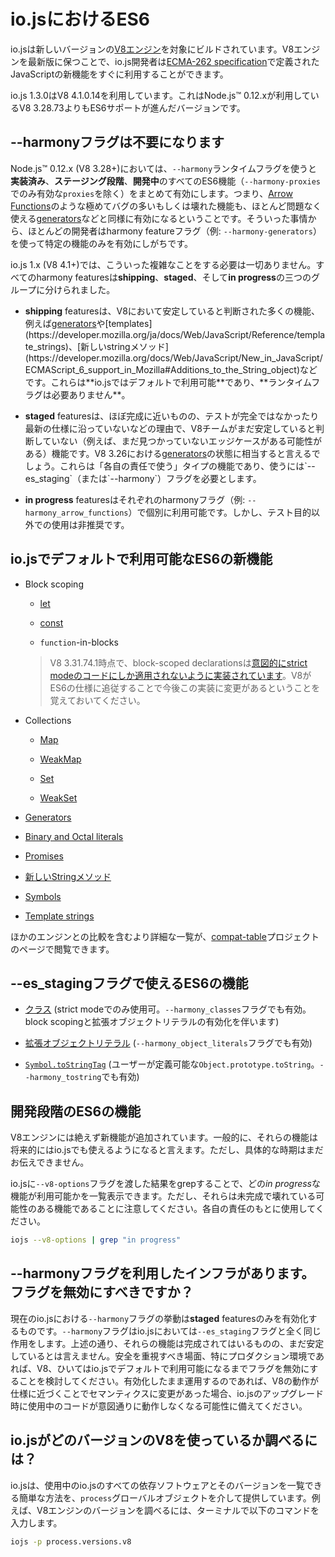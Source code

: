 # io.jsにおけるES6

<!-- 
io.js is built against modern versions of [V8](https://code.google.com/p/v8/). By keeping up-to-date with the latest releases of this engine we ensure new features from the [JavaScript ECMA-262 specification](http://www.ecma-international.org/publications/standards/Ecma-262.htm) are brought to io.js developers in a timely manner, as well as continued performance and stability improvements. 
-->

io.jsは新しいバージョンの[V8エンジン](https://code.google.com/p/v8/)を対象にビルドされています。V8エンジンを最新版に保つことで、io.js開発者は[ECMA-262 specification](http://www.ecma-international.org/publications/standards/Ecma-262.htm)で定義されたJavaScriptの新機能をすぐに利用することができます。

<!-- 
Version 1.3.0 of io.js ships with V8 4.1.0.14, which includes ES6 features well beyond version 3.28.73 that ship with Node.js™ 0.12.x.
-->

io.js 1.3.0はV8 4.1.0.14を利用しています。これはNode.js™ 0.12.xが利用しているV8 3.28.73よりもES6サポートが進んだバージョンです。

<!-- 
## No more --harmony flag 
-->

## --harmonyフラグは不要になります

<!-- 
On Node.js™@0.12.x (V8 3.28+), the `--harmony` runtime flag enables all **completed**, **staged** and **in progress** ES6 features together, in bulk (with the exception of `proxies` which are hidden under `--harmony-proxies`). This means that some really buggy or even broken features like [Arrow Functions](https://developer.mozilla.org/en-US/docs/Web/JavaScript/Reference/Functions/Arrow_functions) are just as readily available for developers as [generators](https://developer.mozilla.org/en-US/docs/Web/JavaScript/Reference/Statements/function*), which have very little or even no known-issues. As such, most developers tend to enable only certain features by using specific runtime harmony feature flags (e.g. `--harmony-generators`), or simply enable all of them and then use a restricted subset. 
-->

Node.js™ 0.12.x (V8 3.28+)においては、`--harmony`ランタイムフラグを使うと**実装済み**、**ステージング段階**、**開発中**のすべてのES6機能（`--harmony-proxies`でのみ有効な`proxies`を除く）をまとめて有効にします。つまり、[Arrow Functions](https://developer.mozilla.org/docs/Web/JavaScript/Reference/Functions/Arrow_functions)のような極めてバグの多いもしくは壊れた機能も、ほとんど問題なく使える[generators](https://developer.mozilla.org/docs/Web/JavaScript/Reference/Statements/function*)などと同様に有効になるということです。そういった事情から、ほとんどの開発者はharmony featureフラグ（例: `--harmony-generators`）を使って特定の機能のみを有効にしがちです。

<!-- 
With io.js@1.x (V8 4.1+), all that complexity goes away. All harmony features are now logically split into three groups for **shipping**, **staged** and **in progress** features: 
-->

io.js 1.x (V8 4.1+)では、こういった複雑なことをする必要は一切ありません。すべてのharmony featuresは**shipping**、**staged**、そして**in progress**の三つのグループに分けられました。

<!-- 
*   All **shipping** features, the ones that V8 has considered stable, like [generators](https://developer.mozilla.org/en-US/docs/Web/JavaScript/Reference/Statements/function*), [templates](https://developer.mozilla.org/en-US/docs/Web/JavaScript/Reference/template_strings), [new string methods](https://developer.mozilla.org/en-US/docs/Web/JavaScript/New_in_JavaScript/ECMAScript_6_support_in_Mozilla#Additions_to_the_String_object) and many others are turned **on by default on io.js** and do **NOT** require any kind of runtime flag.
-->

*   **shipping** featuresは、V8において安定していると判断された多くの機能、例えば[generators](https://developer.mozilla.org/docs/Web/JavaScript/Reference/Statements/function*)や[templates](https://developer.mozilla.org/ja/docs/Web/JavaScript/Reference/template_strings)、[新しいstringメソッド](https://developer.mozilla.org/docs/Web/JavaScript/New_in_JavaScript/ECMAScript_6_support_in_Mozilla#Additions_to_the_String_object)などです。これらは**io.jsではデフォルトで利用可能**であり、**ランタイムフラグは必要ありません**。

<!--
*   Then there are **staged** features which are almost-completed features that havent been completely tested or updated to the latest spec yet and therefore are not considered stable by the V8 team (e.g. there might be some edge cases left to discover). This is probably the equivalent of the state of [generators](https://developer.mozilla.org/en-US/docs/Web/JavaScript/Reference/Statements/function*) on 3.26. These are the "use at your own risk" type of features that now require a runtime flag: `--es_staging` (or its synonym, `--harmony`).
-->

*   **staged** featuresは、ほぼ完成に近いものの、テストが完全ではなかったり最新の仕様に沿っていないなどの理由で、V8チームがまだ安定していると判断していない（例えば、まだ見つかっていないエッジケースがある可能性がある）機能です。V8 3.26における[generators](https://developer.mozilla.org/docs/Web/JavaScript/Reference/Statements/function*)の状態に相当すると言えるでしょう。これらは「各自の責任で使う」タイプの機能であり、使うには`--es_staging`（または`--harmony`）フラグを必要とします。

<!--
*   Finally, all **in progress** features can be activated individually by their respective harmony flag (e.g. `--harmony_arrow_functions`), although this is highly discouraged unless for testing purposes.
-->

*   **in progress** featuresはそれぞれのharmonyフラグ（例: `--harmony_arrow_functions`）で個別に利用可能です。しかし、テスト目的以外での使用は非推奨です。

<!-- 
## Which ES6 features ship with io.js by default (no runtime flag required)? 
-->

## io.jsでデフォルトで利用可能なES6の新機能

*   Block scoping

    *   [let](https://developer.mozilla.org/docs/Web/JavaScript/Reference/Statements/let)

    *   [const](https://developer.mozilla.org/docs/Web/JavaScript/Reference/Statements/const)

    *   `function`-in-blocks

    >V8 3.31.74.1時点で、block-scoped declarationsは[意図的にstrict modeのコードにしか適用されないように実装されています](https://groups.google.com/forum/#!topic/v8-users/3UXNCkAU8Es)。V8がES6の仕様に追従することで今後この実装に変更があるということを覚えておいてください。

<!--
    ここだけ上下逆転、markdown-itがうまく反映してくれないため
    >As of v8 3.31.74.1, block-scoped declarations are [intentionally implemented with a non-compliant limitation to strict mode code](https://groups.google.com/forum/#!topic/v8-users/3UXNCkAU8Es). Developers should be aware that this will change as v8 continues towards ES6 specification compliance.
-->

*   Collections

    *   [Map](https://developer.mozilla.org/docs/Web/JavaScript/Reference/Global_Objects/Map)

    *   [WeakMap](https://developer.mozilla.org/docs/Web/JavaScript/Reference/Global_Objects/WeakMap)

    *   [Set](https://developer.mozilla.org/docs/Web/JavaScript/Reference/Global_Objects/Set)

    *   [WeakSet](https://developer.mozilla.org/docs/Web/JavaScript/Reference/Global_Objects/WeakSet)

*   [Generators](https://developer.mozilla.org/docs/Web/JavaScript/Reference/Statements/function*)

*   [Binary and Octal literals](https://developer.mozilla.org/docs/Web/JavaScript/Reference/Lexical_grammar#Numeric_literals)

*   [Promises](https://developer.mozilla.org/docs/Web/JavaScript/Reference/Global_Objects/Promise)

<!--
*   [New String methods](https://developer.mozilla.org/en-US/docs/Web/JavaScript/New_in_JavaScript/ECMAScript_6_support_in_Mozilla#Additions_to_the_String_object)
-->

*   [新しいStringメソッド](https://developer.mozilla.org/docs/Web/JavaScript/New_in_JavaScript/ECMAScript_6_support_in_Mozilla#Additions_to_the_String_object)

*   [Symbols](https://developer.mozilla.org/docs/Web/JavaScript/Reference/Global_Objects/Symbol)

*   [Template strings](https://developer.mozilla.org/docs/Web/JavaScript/Reference/template_strings)

<!-- 
You can view a more detailed list, including a comparison with other engines, on the [compat-table](https://kangax.github.io/compat-table/es6/) project page. 
-->

ほかのエンジンとの比較を含むより詳細な一覧が、[compat-table](https://kangax.github.io/compat-table/es6/)プロジェクトのページで閲覧できます。

<!-- 
## Which ES6 features are behind the --es_staging flag? 
-->

## --es_stagingフラグで使えるES6の機能

<!--
*   [Classes](https://github.com/lukehoban/es6features#classes) (strict mode only, behind flag `--harmony_classes` which implies block scoping & object literal extensions)
-->

*   [クラス](https://github.com/lukehoban/es6features#classes) (strict modeでのみ使用可。`--harmony_classes`フラグでも有効。block scopingと拡張オブジェクトリテラルの有効化を伴います)

<!--
*   [Object literal extensions](https://github.com/lukehoban/es6features#enhanced-object-literals) (behind flag `--harmony_object_literals`)
-->

*   [拡張オブジェクトリテラル](https://github.com/lukehoban/es6features#enhanced-object-literals) (`--harmony_object_literals`フラグでも有効)

<!--
*   [`Symbol.toStringTag`](https://developer.mozilla.org/en-US/docs/Web/JavaScript/Reference/Global_Objects/Symbol) (user-definable results for `Object.prototype.toString`, behind flag `--harmony_tostring`)
-->

*   [`Symbol.toStringTag`](https://developer.mozilla.org/docs/Web/JavaScript/Reference/Global_Objects/Symbol) (ユーザーが定義可能な`Object.prototype.toString`。`--harmony_tostring`でも有効)

<!-- 
## Which ES6 features are in progress? 
-->

## 開発段階のES6の機能

<!-- 
New features are constantly being added to the V8 engine. Generally speaking, expect them to land on a future io.js release, although timing is unknown. 
-->

V8エンジンには絶えず新機能が追加されています。一般的に、それらの機能は将来的にはio.jsでも使えるようになると言えます。ただし、具体的な時期はまだお伝えできません。

<!-- 
You may list all the *in progress* features available on each io.js release by grepping through the `--v8-options` argument. Please note that these are incomplete and possibly broken features of V8, so use them at your own risk: 
-->

io.jsに`--v8-options`フラグを渡した結果をgrepすることで、どの*in progress*な機能が利用可能かを一覧表示できます。ただし、それらは未完成で壊れている可能性のある機能であることに注意してください。各自の責任のもとに使用してください。

```sh
iojs --v8-options | grep "in progress"
```

<!-- 
## I have my infrastructure set up to leverage the --harmony flag. Should I remove it? 
-->

## --harmonyフラグを利用したインフラがあります。フラグを無効にすべきですか？

<!-- 
The current behaviour of the `--harmony` flag on io.js is to enable **staged** features only. After all, it is now a synonym of `--es_staging`. As mentioned above, these are completed features that have not been considered stable yet. If you want to play safe, especially on production environments, consider removing this runtime flag until it ships by default on V8 and, consequently, on io.js. If you keep this enabled, you should be prepared for further io.js upgrades to break your code if V8 changes their semantics to more closely follow the standard. 
-->

現在のio.jsにおける`--harmony`フラグの挙動は**staged** featuresのみを有効化するものです。`--harmony`フラグはio.jsにおいては`--es_staging`フラグと全く同じ作用をします。上述の通り、それらの機能は完成されてはいるものの、まだ安定しているとは言えません。安全を重視すべき場面、特にプロダクション環境であれば、V8、ひいてはio.jsでデフォルトで利用可能になるまでフラグを無効にすることを検討してください。有効化したまま運用するのであれば、V8の動作が仕様に近づくことでセマンティクスに変更があった場合、io.jsのアップグレード時に使用中のコードが意図通りに動作しなくなる可能性に備えてください。

<!-- 
## How do I find which version of V8 ships with a particular version of io.js? 
-->

## io.jsがどのバージョンのV8を使っているか調べるには？

<!-- 
io.js provides a simple way to list all dependencies and respective versions that ship with a specific binary through the `process` global object. In case of the V8 engine, type the following in your terminal to retrieve its version: 
-->

io.jsは、使用中のio.jsのすべての依存ソフトウェアとそのバージョンを一覧できる簡単な方法を、`process`グローバルオブジェクトを介して提供しています。例えば、V8エンジンのバージョンを調べるには、ターミナルで以下のコマンドを入力します。

```sh
iojs -p process.versions.v8
```
